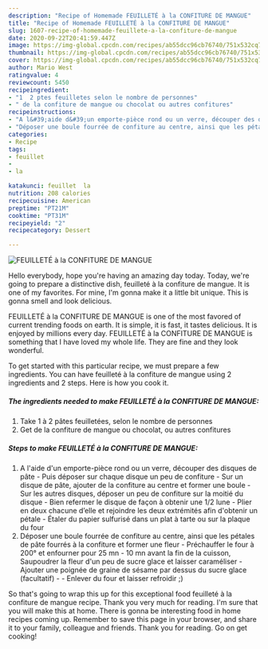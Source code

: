 ```yaml
---
description: "Recipe of Homemade FEUILLETÉ à la CONFITURE DE MANGUE"
title: "Recipe of Homemade FEUILLETÉ à la CONFITURE DE MANGUE"
slug: 1607-recipe-of-homemade-feuillete-a-la-confiture-de-mangue
date: 2020-09-22T20:41:59.447Z
image: https://img-global.cpcdn.com/recipes/ab55dcc96cb76740/751x532cq70/feuillete-a-la-confiture-de-mangue-photo-principale-de-la-recette.jpg
thumbnail: https://img-global.cpcdn.com/recipes/ab55dcc96cb76740/751x532cq70/feuillete-a-la-confiture-de-mangue-photo-principale-de-la-recette.jpg
cover: https://img-global.cpcdn.com/recipes/ab55dcc96cb76740/751x532cq70/feuillete-a-la-confiture-de-mangue-photo-principale-de-la-recette.jpg
author: Mario West
ratingvalue: 4
reviewcount: 5450
recipeingredient:
- "1  2 ptes feuilletes selon le nombre de personnes"
- " de la confiture de mangue ou chocolat ou autres confitures"
recipeinstructions:
- "A l&#39;aide d&#39;un emporte-pièce rond ou un verre, découper des disques de pâte Puis déposer sur chaque disque un peu de confiture Sur un disque de pâte, ajouter de la confiture au centre et former une boule  Sur les autres disques, déposer un peu de confiture sur la moitié du disque Bien refermer le disque de façon à obtenir une 1/2 lune  Plier en deux chacune d’elle et rejoindre les deux extrémités afin d&#39;obtenir un pétale Étaler du papier sulfurisé dans un plat à tarte ou sur la plaque du four"
- "Déposer une boule fourrée de confiture au centre, ainsi que les pétales de pâte fourrés à la confiture et former une fleur Préchauffer le four à 200° et enfourner pour 25 mn 10 mn avant la fin de la cuisson, Saupoudrer la fleur d&#39;un peu de sucre glace et laisser caraméliser Ajouter une poignée de graine de sésame par dessus du sucre glace (facultatif)  Enlever du four et laisser refroidir ;)"
categories:
- Recipe
tags:
- feuillet
- 
- la

katakunci: feuillet  la 
nutrition: 208 calories
recipecuisine: American
preptime: "PT21M"
cooktime: "PT31M"
recipeyield: "2"
recipecategory: Dessert

---
```



![FEUILLETÉ à la CONFITURE DE MANGUE](https://img-global.cpcdn.com/recipes/ab55dcc96cb76740/751x532cq70/feuillete-a-la-confiture-de-mangue-photo-principale-de-la-recette.jpg)

Hello everybody, hope you're having an amazing day today. Today, we're going to prepare a distinctive dish, feuilleté à la confiture de mangue. It is one of my favorites. For mine, I'm gonna make it a little bit unique. This is gonna smell and look delicious.

FEUILLETÉ à la CONFITURE DE MANGUE is one of the most favored of current trending foods on earth. It is simple, it is fast, it tastes delicious. It is enjoyed by millions every day. FEUILLETÉ à la CONFITURE DE MANGUE is something that I have loved my whole life. They are fine and they look wonderful.




To get started with this particular recipe, we must prepare a few ingredients. You can have feuilleté à la confiture de mangue using 2 ingredients and 2 steps. Here is how you cook it.

<!--inarticleads1-->

##### The ingredients needed to make FEUILLETÉ à la CONFITURE DE MANGUE:

1. Take 1 à 2 pâtes feuilletées, selon le nombre de personnes
1. Get  de la confiture de mangue ou chocolat, ou autres confitures




<!--inarticleads2-->

##### Steps to make FEUILLETÉ à la CONFITURE DE MANGUE:

1. A l&#39;aide d&#39;un emporte-pièce rond ou un verre, découper des disques de pâte - Puis déposer sur chaque disque un peu de confiture - Sur un disque de pâte, ajouter de la confiture au centre et former une boule  - Sur les autres disques, déposer un peu de confiture sur la moitié du disque - Bien refermer le disque de façon à obtenir une 1/2 lune  - Plier en deux chacune d’elle et rejoindre les deux extrémités afin d&#39;obtenir un pétale - Étaler du papier sulfurisé dans un plat à tarte ou sur la plaque du four
1. Déposer une boule fourrée de confiture au centre, ainsi que les pétales de pâte fourrés à la confiture et former une fleur - Préchauffer le four à 200° et enfourner pour 25 mn - 10 mn avant la fin de la cuisson, Saupoudrer la fleur d&#39;un peu de sucre glace et laisser caraméliser - Ajouter une poignée de graine de sésame par dessus du sucre glace (facultatif) -  - Enlever du four et laisser refroidir ;)




So that's going to wrap this up for this exceptional food feuilleté à la confiture de mangue recipe. Thank you very much for reading. I'm sure that you will make this at home. There is gonna be interesting food in home recipes coming up. Remember to save this page in your browser, and share it to your family, colleague and friends. Thank you for reading. Go on get cooking!
